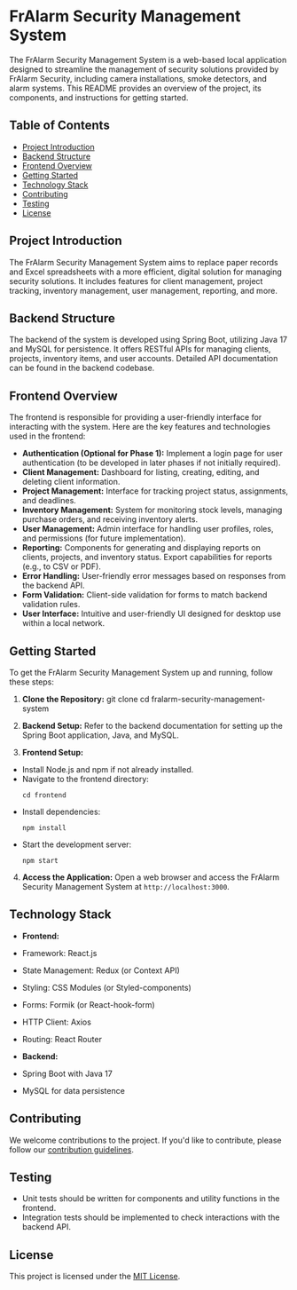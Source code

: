 # FrAlarm Security Management System

The FrAlarm Security Management System is a web-based local application designed to streamline the management of security solutions provided by FrAlarm Security, including camera installations, smoke detectors, and alarm systems. This README provides an overview of the project, its components, and instructions for getting started.

## Table of Contents

- [Project Introduction](#project-introduction)
- [Backend Structure](#backend-structure)
- [Frontend Overview](#frontend-overview)
- [Getting Started](#getting-started)
- [Technology Stack](#technology-stack)
- [Contributing](#contributing)
- [Testing](#testing)
- [License](#license)

## Project Introduction

The FrAlarm Security Management System aims to replace paper records and Excel spreadsheets with a more efficient, digital solution for managing security solutions. It includes features for client management, project tracking, inventory management, user management, reporting, and more.

## Backend Structure

The backend of the system is developed using Spring Boot, utilizing Java 17 and MySQL for persistence. It offers RESTful APIs for managing clients, projects, inventory items, and user accounts. Detailed API documentation can be found in the backend codebase.

## Frontend Overview

The frontend is responsible for providing a user-friendly interface for interacting with the system. Here are the key features and technologies used in the frontend:

- **Authentication (Optional for Phase 1):** Implement a login page for user authentication (to be developed in later phases if not initially required).
- **Client Management:** Dashboard for listing, creating, editing, and deleting client information.
- **Project Management:** Interface for tracking project status, assignments, and deadlines.
- **Inventory Management:** System for monitoring stock levels, managing purchase orders, and receiving inventory alerts.
- **User Management:** Admin interface for handling user profiles, roles, and permissions (for future implementation).
- **Reporting:** Components for generating and displaying reports on clients, projects, and inventory status. Export capabilities for reports (e.g., to CSV or PDF).
- **Error Handling:** User-friendly error messages based on responses from the backend API.
- **Form Validation:** Client-side validation for forms to match backend validation rules.
- **User Interface:** Intuitive and user-friendly UI designed for desktop use within a local network.

## Getting Started

To get the FrAlarm Security Management System up and running, follow these steps:

1. **Clone the Repository:** 
git clone <repository-url>
cd fralarm-security-management-system

2. **Backend Setup:** Refer to the backend documentation for setting up the Spring Boot application, Java, and MySQL.

3. **Frontend Setup:**

- Install Node.js and npm if not already installed.
- Navigate to the frontend directory:
  ```
  cd frontend
  ```
- Install dependencies:
  ```
  npm install
  ```
- Start the development server:
  ```
  npm start
  ```

4. **Access the Application:** Open a web browser and access the FrAlarm Security Management System at `http://localhost:3000`.

## Technology Stack

- **Frontend:**
- Framework: React.js
- State Management: Redux (or Context API)
- Styling: CSS Modules (or Styled-components)
- Forms: Formik (or React-hook-form)
- HTTP Client: Axios
- Routing: React Router

- **Backend:**
- Spring Boot with Java 17
- MySQL for data persistence

## Contributing

We welcome contributions to the project. If you'd like to contribute, please follow our [contribution guidelines](CONTRIBUTING.md).

## Testing

- Unit tests should be written for components and utility functions in the frontend.
- Integration tests should be implemented to check interactions with the backend API.

## License

This project is licensed under the [MIT License](LICENSE).
